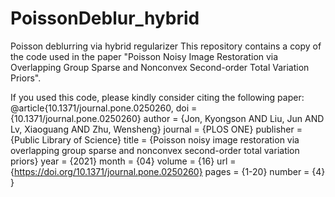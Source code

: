 # PoissonDeblur_hybrid
Poisson deblurring via hybrid regularizer
This repository contains a copy of the code used in the paper "Poisson Noisy Image Restoration via Overlapping Group Sparse and Nonconvex Second-order Total Variation Priors".

If you used this code, please kindly consider citing the following paper:
@article{10.1371/journal.pone.0250260,
    doi = {10.1371/journal.pone.0250260}
    author = {Jon, Kyongson AND Liu, Jun AND Lv, Xiaoguang AND Zhu, Wensheng}
    journal = {PLOS ONE}
    publisher = {Public Library of Science}
    title = {Poisson noisy image restoration via overlapping group sparse and nonconvex second-order total variation priors}
    year = {2021}
    month = {04}
    volume = {16}
    url = {https://doi.org/10.1371/journal.pone.0250260}
    pages = {1-20}
    number = {4}
}
